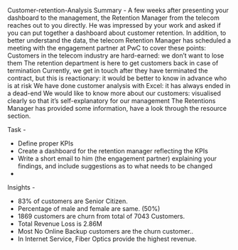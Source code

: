 Customer-retention-Analysis
Summary -
A few weeks after presenting your dashboard to the management, the Retention Manager from the telecom reaches out to you directly. He was impressed by your work and asked if you can put together a dashboard about customer retention.
In addition, to better understand the data, the telecom Retention Manager has scheduled a meeting with the engagement partner at PwC to cover these points:
Customers in the telecom industry are hard-earned: we don’t want to lose them
The retention department is here to get customers back in case of termination 
Currently, we get in touch after they have terminated the contract, but this is reactionary: it would be better to know in advance who is at risk 
We have done customer analysis with Excel: it has always ended in a dead-end
We would like to know more about our customers: visualised clearly so that it’s self-explanatory for our management
The Retentions Manager has provided some information, have a look through the resource section.


Task -
* Define proper KPIs
* Create a dashboard for the retention manager reflecting the KPIs
* Write a short email to him (the engagement partner) explaining your findings, and include suggestions as to what needs to be changed
* 

Insights -
* 83% of customers are Senior Citizen.
* Percentage of male and female are same. (50%)
* 1869 customers are churn from total of 7043 Customers.
* Total Revenue Loss is 2.86M
* Most No Online Backup customers are the churn customer..
* In Internet Service, Fiber Optics provide the highest revenue.





